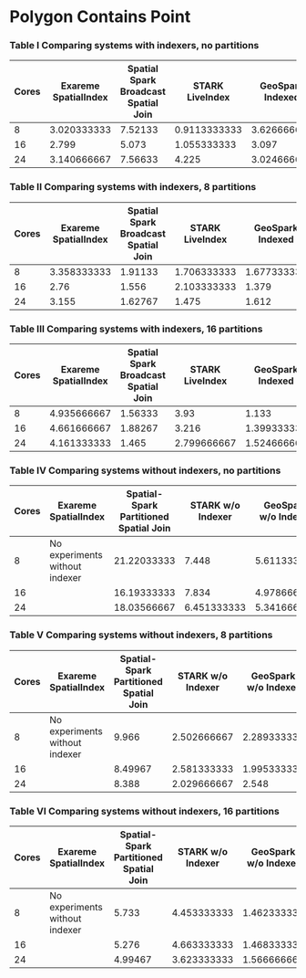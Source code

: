 # Polygon Contains Point


### Table I Comparing systems with indexers, no partitions
Cores | Exareme SpatialIndex |  Spatial Spark Broadcast Spatial Join  | STARK LiveIndex | GeoSpark Indexed |  Magellan Indexed
--- | --- | --- | --- | --- | ---
8 | 3.020333333 | 7.52133 | 0.9113333333 |  3.626666667 | 7.309
16 |  2.799 | 5.073 | 1.055333333 | 3.097 | 8.958
24 |  3.140666667 | 7.56633 | 4.225 | 3.024666667 | 7.885
          
### Table II Comparing systems with indexers, 8 partitions       
Cores | Exareme SpatialIndex |  Spatial Spark Broadcast Spatial Join  | STARK LiveIndex | GeoSpark Indexed
--- | --- | --- | --- | ---
8 | 3.358333333 | 1.91133 | 1.706333333 | 1.677333333 
16 |  2.76 |  1.556 | 2.103333333 | 1.379 
24 |  3.155 | 1.62767 | 1.475 | 1.612 
          
### Table III Comparing systems with indexers, 16 partitions       
Cores | Exareme SpatialIndex |  Spatial Spark Broadcast Spatial Join  | STARK LiveIndex | GeoSpark Indexed
--- | --- | --- | --- | ---
8 | 4.935666667 | 1.56333 | 3.93  | 1.133 
16 |  4.661666667 | 1.88267 | 3.216 | 1.399333333
24 |  4.161333333 | 1.465 | 2.799666667 | 1.524666667 
          
### Table IV Comparing systems without indexers, no partitions
Cores | Exareme SpatialIndex |  Spatial-Spark Partitioned Spatial Join | STARK w/o Indexer | GeoSpark w/o Indexer |  Magellan w/o Indexer
--- | --- | --- | --- | --- | --- 
8 | No experiments without indexer |  21.22033333 | 7.448 | 5.611333333 | 18.748
16  | | 16.19333333 | 7.834 | 4.978666667 | 19.655
24 | |  18.03566667 | 6.451333333 | 5.341666667 | 18.221
          
### Table V Comparing systems without indexers, 8 partitions
Cores | Exareme SpatialIndex |  Spatial-Spark Partitioned Spatial Join  | STARK w/o Indexer | GeoSpark w/o Indexer
--- | --- | --- | --- | ---
8 | No experiments without indexer  | 9.966 | 2.502666667 | 2.289333333 
16 | | 8.49967 |  2.581333333 | 1.995333333 
24 | |  8.388 | 2.029666667 | 2.548 
          
### Table VI Comparing systems without indexers, 16 partitions     
Cores | Exareme SpatialIndex |  Spatial-Spark Partitioned Spatial Join  | STARK w/o Indexer | GeoSpark w/o Indexer
--- | --- | --- | --- | ---
8 | No experiments without indexer |  5.733 | 4.453333333 | 1.462333333 
16 | |  5.276 | 4.663333333 | 1.468333333 
24 | |  4.99467 | 3.623333333 | 1.566666667 
